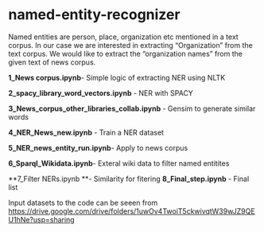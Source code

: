 # named-entity-recognizer

 Named entities are person, place, organization etc mentioned in a text corpus. In our case we are interested in extracting “Organization” from the text corpus. We would like to extract the “organization names” from the given text of news corpus. 
 
**1_News corpus.ipynb**- Simple logic of extracting NER using NLTK
 
**2_spacy_library_word_vectors.ipynb** - NER with SPACY

**3_News_corpus_other_libraries_collab.ipynb** - Gensim to generate similar words

**4_NER_News_new.ipynb**  -  Train a NER dataset

**5_NER_news_entity_run.ipynb**- Apply to news corpus

**6_Sparql_Wikidata.ipynb**- Exteral wiki data to filter named entitites

**7_Filter NERs.ipynb **- Similarity for fitering
**8_Final_step.ipynb** - Final list
 
 
 Input datasets to the code can be seeen from https://drive.google.com/drive/folders/1uwOv4TwoiT5ckwivqtW39wJZ9QEU1hNe?usp=sharing
